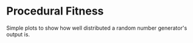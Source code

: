 # Procedural Fitness

Simple plots to show how well distributed a random number generator's output is.
